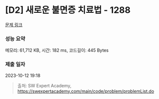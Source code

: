 # [D2] 새로운 불면증 치료법 - 1288 

[문제 링크](https://swexpertacademy.com/main/code/problem/problemDetail.do?contestProbId=AV18_yw6I9MCFAZN) 

### 성능 요약

메모리: 61,712 KB, 시간: 182 ms, 코드길이: 445 Bytes

### 제출 일자

2023-10-12 19:18



> 출처: SW Expert Academy, https://swexpertacademy.com/main/code/problem/problemList.do